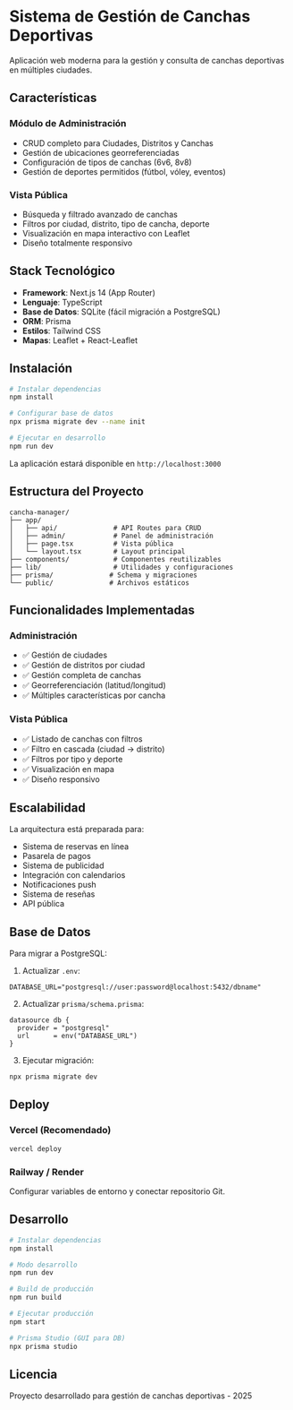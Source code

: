 # Sistema de Gestión de Canchas Deportivas

Aplicación web moderna para la gestión y consulta de canchas deportivas en múltiples ciudades.

## Características

### Módulo de Administración
- CRUD completo para Ciudades, Distritos y Canchas
- Gestión de ubicaciones georreferenciadas
- Configuración de tipos de canchas (6v6, 8v8)
- Gestión de deportes permitidos (fútbol, vóley, eventos)

### Vista Pública
- Búsqueda y filtrado avanzado de canchas
- Filtros por ciudad, distrito, tipo de cancha, deporte
- Visualización en mapa interactivo con Leaflet
- Diseño totalmente responsivo

## Stack Tecnológico

- **Framework**: Next.js 14 (App Router)
- **Lenguaje**: TypeScript
- **Base de Datos**: SQLite (fácil migración a PostgreSQL)
- **ORM**: Prisma
- **Estilos**: Tailwind CSS
- **Mapas**: Leaflet + React-Leaflet

## Instalación

```bash
# Instalar dependencias
npm install

# Configurar base de datos
npx prisma migrate dev --name init

# Ejecutar en desarrollo
npm run dev
```

La aplicación estará disponible en `http://localhost:3000`

## Estructura del Proyecto

```
cancha-manager/
├── app/
│   ├── api/              # API Routes para CRUD
│   ├── admin/            # Panel de administración
│   ├── page.tsx          # Vista pública
│   └── layout.tsx        # Layout principal
├── components/           # Componentes reutilizables
├── lib/                  # Utilidades y configuraciones
├── prisma/              # Schema y migraciones
└── public/              # Archivos estáticos
```

## Funcionalidades Implementadas

### Administración
- ✅ Gestión de ciudades
- ✅ Gestión de distritos por ciudad
- ✅ Gestión completa de canchas
- ✅ Georreferenciación (latitud/longitud)
- ✅ Múltiples características por cancha

### Vista Pública
- ✅ Listado de canchas con filtros
- ✅ Filtro en cascada (ciudad → distrito)
- ✅ Filtros por tipo y deporte
- ✅ Visualización en mapa
- ✅ Diseño responsivo

## Escalabilidad

La arquitectura está preparada para:
- Sistema de reservas en línea
- Pasarela de pagos
- Sistema de publicidad
- Integración con calendarios
- Notificaciones push
- Sistema de reseñas
- API pública

## Base de Datos

Para migrar a PostgreSQL:

1. Actualizar `.env`:
```
DATABASE_URL="postgresql://user:password@localhost:5432/dbname"
```

2. Actualizar `prisma/schema.prisma`:
```prisma
datasource db {
  provider = "postgresql"
  url      = env("DATABASE_URL")
}
```

3. Ejecutar migración:
```bash
npx prisma migrate dev
```

## Deploy

### Vercel (Recomendado)
```bash
vercel deploy
```

### Railway / Render
Configurar variables de entorno y conectar repositorio Git.

## Desarrollo

```bash
# Instalar dependencias
npm install

# Modo desarrollo
npm run dev

# Build de producción
npm run build

# Ejecutar producción
npm start

# Prisma Studio (GUI para DB)
npx prisma studio
```

## Licencia

Proyecto desarrollado para gestión de canchas deportivas - 2025
